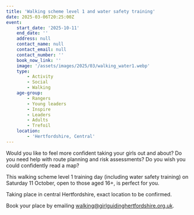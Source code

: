 ```yaml
---
title: 'Walking scheme level 1 and water safety training'
date: 2025-03-06T20:25:00Z
event:
    start_date: '2025-10-11'
    end_date: ''
    address: null
    contact_name: null
    contact_email: null
    contact_number: ''
    book_now_link: ''
    image: '/assets/images/2025/03/walking_water1.webp'
    type:
        - Activity
        - Social
        - Walking
    age-group:
        - Rangers
        - Young leaders
        - Inspire
        - Leaders
        - Adults
        - Trefoil
    location:
        - 'Hertfordshire, Central'
---
```

Would you like to feel more confident taking your girls out and about? Do you need help with route planning and risk assessments? Do you wish you could confidently read a map?

This walking scheme level 1 training day (including water safety training) on Saturday 11 October, open to those aged 16+, is perfect for you.

Taking place in central Hertfordshire, exact location to be confirmed.

Book your place by emailing <walking@girlguidinghertfordshire.org.uk>.
